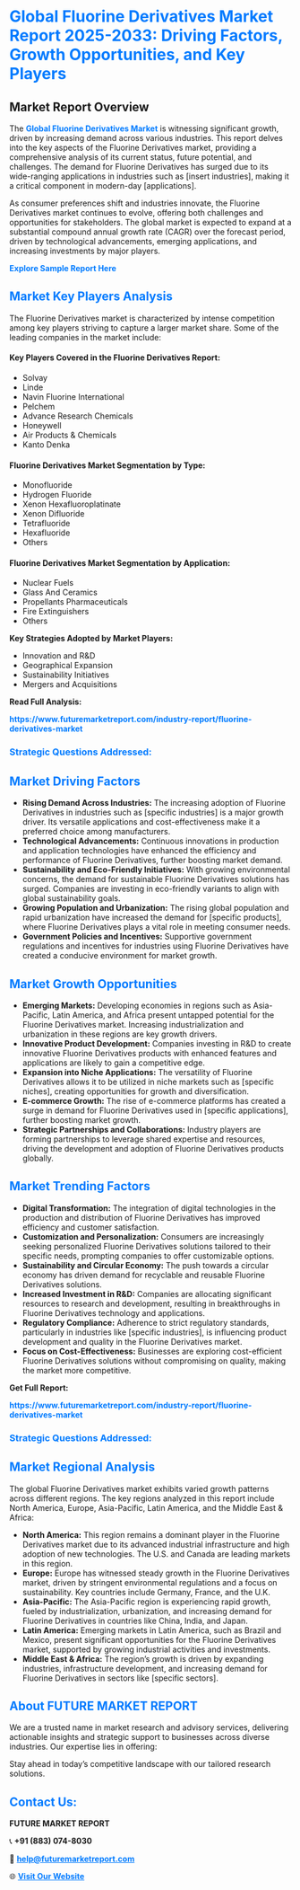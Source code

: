 <h1 style="color: #007BFF;">Global Fluorine Derivatives Market Report 2025-2033: Driving Factors, Growth Opportunities, and Key Players</h1>

<section id="overview">
<h2>Market Report Overview</h2>
<p>The <a href="https://www.futuremarketreport.com/industry-report/fluorine-derivatives-market" style="color: #007BFF; text-decoration: none;"><strong>Global Fluorine Derivatives Market</strong></a> is witnessing significant growth, driven by increasing demand across various industries. This report delves into the key aspects of the Fluorine Derivatives market, providing a comprehensive analysis of its current status, future potential, and challenges. The demand for Fluorine Derivatives has surged due to its wide-ranging applications in industries such as [insert industries], making it a critical component in modern-day [applications].</p>
<p>As consumer preferences shift and industries innovate, the Fluorine Derivatives market continues to evolve, offering both challenges and opportunities for stakeholders. The global market is expected to expand at a substantial compound annual growth rate (CAGR) over the forecast period, driven by technological advancements, emerging applications, and increasing investments by major players.</p>
</section>

<section id="overview">
<p><a href="https://www.futuremarketreport.com/request-sample/reportId=114382" style="color: #007BFF; text-decoration: none;"><strong>Explore Sample Report Here</strong></a></p>
</section>

<section id="key-players">
<h2 style="color: #007BFF;">Market Key Players Analysis</h2>
<p>The Fluorine Derivatives market is characterized by intense competition among key players striving to capture a larger market share. Some of the leading companies in the market include:</p>
<h4>Key Players Covered in the Fluorine Derivatives Report:</h4>
<ul><li>Solvay</li><li>Linde</li><li>Navin Fluorine International</li><li>Pelchem</li><li>Advance Research Chemicals</li><li>Honeywell</li><li>Air Products &amp; Chemicals</li><li>Kanto Denka</li></ul>
<h4>Fluorine Derivatives Market Segmentation by Type:</h4>
<ul><li>Monofluoride</li><li>Hydrogen Fluoride</li><li>Xenon Hexafluoroplatinate</li><li>Xenon Difluoride</li><li>Tetrafluoride</li><li>Hexafluoride</li><li>Others</li></ul>

<h4>Fluorine Derivatives Market Segmentation by Application:</h4>
<ul><li>Nuclear Fuels</li><li>Glass And Ceramics</li><li>Propellants Pharmaceuticals</li><li>Fire Extinguishers</li><li>Others</li></ul>
<p><strong>Key Strategies Adopted by Market Players:</strong></p>
<ul>
<li>Innovation and R&D</li>
<li>Geographical Expansion</li>
<li>Sustainability Initiatives</li>
<li>Mergers and Acquisitions</li>
</ul>
</section>

<section>
<p><strong>Read Full Analysis: </strong></p><a href="https://www.futuremarketreport.com/industry-report/fluorine-derivatives-market" style="color: #007BFF; text-decoration: none;"><strong>https://www.futuremarketreport.com/industry-report/fluorine-derivatives-market</strong></a>
<h3 style="color: #007BFF;">Strategic Questions Addressed:</h3>
</section>

<section id="driving-factors">
<h2 style="color: #007BFF;">Market Driving Factors</h2>
<ul>
<li><strong>Rising Demand Across Industries:</strong> The increasing adoption of Fluorine Derivatives in industries such as [specific industries] is a major growth driver. Its versatile applications and cost-effectiveness make it a preferred choice among manufacturers.</li>
<li><strong>Technological Advancements:</strong> Continuous innovations in production and application technologies have enhanced the efficiency and performance of Fluorine Derivatives, further boosting market demand.</li>
<li><strong>Sustainability and Eco-Friendly Initiatives:</strong> With growing environmental concerns, the demand for sustainable Fluorine Derivatives solutions has surged. Companies are investing in eco-friendly variants to align with global sustainability goals.</li>
<li><strong>Growing Population and Urbanization:</strong> The rising global population and rapid urbanization have increased the demand for [specific products], where Fluorine Derivatives plays a vital role in meeting consumer needs.</li>
<li><strong>Government Policies and Incentives:</strong> Supportive government regulations and incentives for industries using Fluorine Derivatives have created a conducive environment for market growth.</li>
</ul>
</section>

<section id="growth-opportunities">
<h2 style="color: #007BFF;">Market Growth Opportunities</h2>
<ul>
<li><strong>Emerging Markets:</strong> Developing economies in regions such as Asia-Pacific, Latin America, and Africa present untapped potential for the Fluorine Derivatives market. Increasing industrialization and urbanization in these regions are key growth drivers.</li>
<li><strong>Innovative Product Development:</strong> Companies investing in R&D to create innovative Fluorine Derivatives products with enhanced features and applications are likely to gain a competitive edge.</li>
<li><strong>Expansion into Niche Applications:</strong> The versatility of Fluorine Derivatives allows it to be utilized in niche markets such as [specific niches], creating opportunities for growth and diversification.</li>
<li><strong>E-commerce Growth:</strong> The rise of e-commerce platforms has created a surge in demand for Fluorine Derivatives used in [specific applications], further boosting market growth.</li>
<li><strong>Strategic Partnerships and Collaborations:</strong> Industry players are forming partnerships to leverage shared expertise and resources, driving the development and adoption of Fluorine Derivatives products globally.</li>
</ul>
</section>

<section id="trending-factors">
<h2 style="color: #007BFF;">Market Trending Factors</h2>
<ul>
<li><strong>Digital Transformation:</strong> The integration of digital technologies in the production and distribution of Fluorine Derivatives has improved efficiency and customer satisfaction.</li>
<li><strong>Customization and Personalization:</strong> Consumers are increasingly seeking personalized Fluorine Derivatives solutions tailored to their specific needs, prompting companies to offer customizable options.</li>
<li><strong>Sustainability and Circular Economy:</strong> The push towards a circular economy has driven demand for recyclable and reusable Fluorine Derivatives solutions.</li>
<li><strong>Increased Investment in R&D:</strong> Companies are allocating significant resources to research and development, resulting in breakthroughs in Fluorine Derivatives technology and applications.</li>
<li><strong>Regulatory Compliance:</strong> Adherence to strict regulatory standards, particularly in industries like [specific industries], is influencing product development and quality in the Fluorine Derivatives market.</li>
<li><strong>Focus on Cost-Effectiveness:</strong> Businesses are exploring cost-efficient Fluorine Derivatives solutions without compromising on quality, making the market more competitive.</li>
</ul>
</section>

<section>
<p><strong>Get Full Report: </strong></p><a href="https://www.futuremarketreport.com/industry-report/fluorine-derivatives-market" style="color: #007BFF; text-decoration: none;"><strong>https://www.futuremarketreport.com/industry-report/fluorine-derivatives-market</strong></a>
<h3 style="color: #007BFF;">Strategic Questions Addressed:</h3>
</section>


<section id="regional-analysis">
<h2 style="color: #007BFF;">Market Regional Analysis</h2>
<p>The global Fluorine Derivatives market exhibits varied growth patterns across different regions. The key regions analyzed in this report include North America, Europe, Asia-Pacific, Latin America, and the Middle East & Africa:</p>
<ul>
<li><strong>North America:</strong> This region remains a dominant player in the Fluorine Derivatives market due to its advanced industrial infrastructure and high adoption of new technologies. The U.S. and Canada are leading markets in this region.</li>
<li><strong>Europe:</strong> Europe has witnessed steady growth in the Fluorine Derivatives market, driven by stringent environmental regulations and a focus on sustainability. Key countries include Germany, France, and the U.K.</li>
<li><strong>Asia-Pacific:</strong> The Asia-Pacific region is experiencing rapid growth, fueled by industrialization, urbanization, and increasing demand for Fluorine Derivatives in countries like China, India, and Japan.</li>
<li><strong>Latin America:</strong> Emerging markets in Latin America, such as Brazil and Mexico, present significant opportunities for the Fluorine Derivatives market, supported by growing industrial activities and investments.</li>
<li><strong>Middle East & Africa:</strong> The region’s growth is driven by expanding industries, infrastructure development, and increasing demand for Fluorine Derivatives in sectors like [specific sectors].</li>
</ul>
</section>

<footer>
<h2 style="color: #007BFF;">About FUTURE MARKET REPORT</h2>
<p>We are a trusted name in market research and advisory services, delivering actionable insights and strategic support to businesses across diverse industries. Our expertise lies in offering:</p>

<p>Stay ahead in today’s competitive landscape with our tailored research solutions.</p>

<h2 style="color: #007BFF;">Contact Us:</h2>
<p><strong>FUTURE MARKET REPORT</strong></p>
<p>📞 <strong>+91 (883) 074-8030</strong></p>
<p>📧 <strong><a href="mailto:help@futuremarketreport.com" style="color: #007BFF;">help@futuremarketreport.com</a></strong></p>
<p>🌐 <strong><a href="https://www.futuremarketreport.com/" style="color: #007BFF;">Visit Our Website</a></strong></p>
</footer>